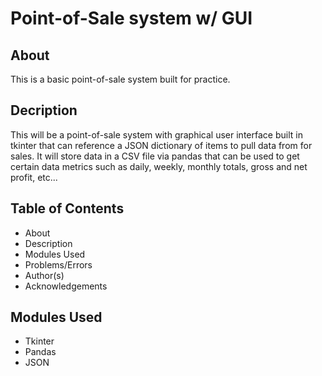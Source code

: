 # Point-of-Sale system w/ GUI

## About

This is a basic point-of-sale system built for practice.

## Decription

This will be a point-of-sale system with graphical user interface built in tkinter that can reference a JSON dictionary of items to pull data from for sales. It will store data in a CSV file via pandas that can be used to get certain data metrics such as daily, weekly, monthly totals, gross and net profit, etc...

## Table of Contents
- About
- Description
- Modules Used
- Problems/Errors
- Author(s)
- Acknowledgements

## Modules Used
- Tkinter
- Pandas
- JSON
